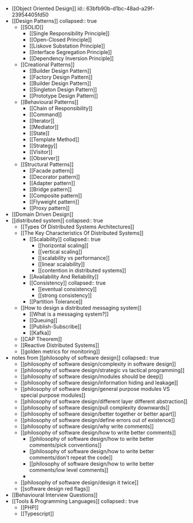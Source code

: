 - [[Object Oriented Design]]
  id:: 63bfb90b-d1bc-48ad-a29f-23954405fd50
- [[Design Patterns]]
  collapsed:: true
	- [[SOLID]]
		- [[Single Responsibility Principle]]
		- [[Open-Closed Principle]]
		- [[Liskove Substation Principle]]
		- [[Interface Segregation Principle]]
		- [[Dependency Inversion Principle]]
	- [[Creational Patterns]]
		- [[Builder Design Pattern]]
		- [[Factory Design Pattern]]
		- [[Builder Design Pattern]]
		- [[Singleton Design Pattern]]
		- [[Prototype Design Pattern]]
	- [[Behavioural Patterns]]
		- [[Chain of Responsibility]]
		- [[Command]]
		- [[Iterator]]
		- [[Mediator]]
		- [[State]]
		- [[Template Method]]
		- [[Strategy]]
		- [[Visitor]]
		- [[Observer]]
	- [[Structural Patterns]]
		- [[Facade pattern]]
		- [[Decorator pattern]]
		- [[Adapter pattern]]
		- [[Bridge pattern]]
		- [[Composite pattern]]
		- [[Flyweight pattern]]
		- [[Proxy pattern]]
- [[Domain Driven Design]]
- [[distributed system]]
  collapsed:: true
	- [[Types Of Distributed Systems Architectures]]
	- [[The Key Characteristics Of Distributed Systems]]
		- [[Scalability]]
		  collapsed:: true
			- [[horizontal scaling]]
			- [[vertical scaling]]
			- [[scalability vs performance]]
			- [[linear scalability]]
			- [[contention in distributed systems]]
		- [[Availability And Reliability]]
		- [[Consistency]]
		  collapsed:: true
			- [[eventual consistency]]
			- [[strong consistency]]
		- [[Partition Tolerance]]
	- [[How to design a distributed messaging system]]
		- [[What is a messaging system?]]
		- [[Queuing]]
		- [[Publish-Subscribe]]
		- [[Kafka]]
	- [[CAP Theorem]]
	- [[Reactive Distributed Systems]]
	- [[golden metrics for monitoring]]
- notes from [[philosophy of software design]]
  collapsed:: true
	- [[philosophy of software design/complexity in software design]]
	- [[philosophy of software design/strategic vs tactical programming]]
	- [[philosophy of software design/modules should be deep]]
	- [[philosophy of software design/information hiding and leakage]]
	- [[philosophy of software design/general purpose modules VS special purpose modules]]
	- [[philosophy of software design/different layer different abstraction]]
	- [[philosophy of software design/pull complexity downwards]]
	- [[philosophy of software design/better together or better apart]]
	- [[philosophy of software design/define errors out of existence]]
	- [[philosophy of software design/why write comments]]
	- [[philosophy of software design/how to write better comments]]
		- [[philosophy of software design/how to write better comments/pick conventions]]
		- [[philosophy of software design/how to write better comments/don't repeat the code]]
		- [[philosophy of software design/how to write better comments/low level comments]]
		-
	- [[philosophy of software design/design it twice]]
	- [[software design red flags]]
- [[Behavioural Interview Questions]]
- [[Tools & Programming Languages]]
  collapsed:: true
	- [[PHP]]
	- [[Typescript]]